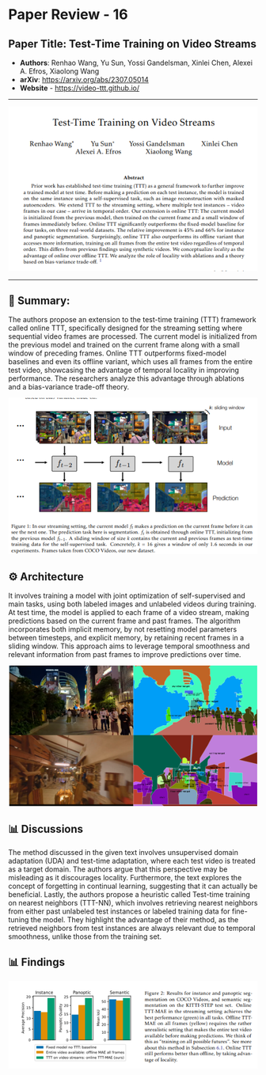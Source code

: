 # Paper Review - 16

## **Paper Title**: Test-Time Training on Video Streams
- **Authors**: Renhao Wang, Yu Sun, Yossi Gandelsman, Xinlei Chen, Alexei A. Efros, Xiaolong Wang
- **arXiv**: https://arxiv.org/abs/2307.05014
- **Website** - https://video-ttt.github.io/
---

![](./figs/16/1.png)

---

## 🧾 Summary: 
The authors propose an extension to the test-time training (TTT) framework called online TTT, specifically designed for the streaming setting where sequential video frames are processed. The current model is initialized from the previous model and trained on the current frame along with a small window of preceding frames. Online TTT outperforms fixed-model baselines and even its offline variant, which uses all frames from the entire test video, showcasing the advantage of temporal locality in improving performance. The researchers analyze this advantage through ablations and a bias-variance trade-off theory.

![](./figs/16/2.png)


## ⚙️ Architecture
It involves training a model with joint optimization of self-supervised and main tasks, using both labeled images and unlabeled videos during training. At test time, the model is applied to each frame of a video stream, making predictions based on the current frame and past frames. The algorithm incorporates both implicit memory, by not resetting model parameters between timesteps, and explicit memory, by retaining recent frames in a sliding window. This approach aims to leverage temporal smoothness and relevant information from past frames to improve predictions over time.

![](./figs/16/3.png)

## 📊 Discussions

The method discussed in the given text involves unsupervised domain adaptation (UDA) and test-time adaptation, where each test video is treated as a target domain. The authors argue that this perspective may be misleading as it discourages locality. Furthermore, the text explores the concept of forgetting in continual learning, suggesting that it can actually be beneficial. Lastly, the authors propose a heuristic called Test-time training on nearest neighbors (TTT-NN), which involves retrieving nearest neighbors from either past unlabeled test instances or labeled training data for fine-tuning the model. They highlight the advantage of their method, as the retrieved neighbors from test instances are always relevant due to temporal smoothness, unlike those from the training set.


## 📊 Findings 
![](./figs/16/4.png)

